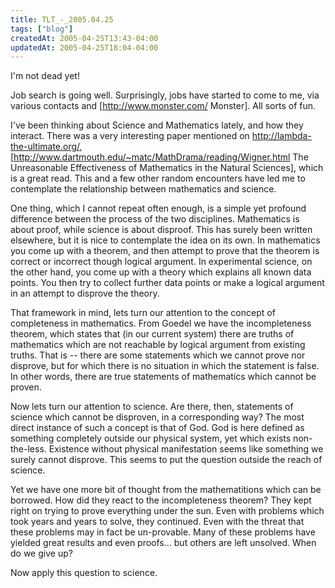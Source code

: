 ```yaml
---
title: TLT_-_2005.04.25
tags: ["blog"]
createdAt: 2005-04-25T13:43-04:00
updatedAt: 2005-04-25T18:04-04:00
---
```


I'm not dead yet!

Job search is going well. Surprisingly, jobs have started to come to me, via various contacts and [http://www.monster.com/ Monster]. All sorts of fun.

I've been thinking about Science and Mathematics lately, and how they interact. There was a very interesting paper mentioned on http://lambda-the-ultimate.org/, [http://www.dartmouth.edu/~matc/MathDrama/reading/Wigner.html The Unreasonable Effectiveness of Mathematics in the Natural Sciences], which is a  great read. This and a few other random encounters have led me to contemplate the relationship between mathematics and science.

One thing, which I cannot repeat often enough, is a simple yet profound difference between the process of the two disciplines. Mathematics is about proof, while science is about disproof. This has surely been written elsewhere, but it is nice to contemplate the idea on its own. In mathematics you come up with a theorem, and then attempt to prove that the theorem is correct or incorrect though logical argument. In experimental science, on the other hand, you come up with a theory which explains all known data points. You then try to collect further data points or make a logical argument in an attempt to disprove the theory.

That framework in mind, lets turn our attention to the concept of completeness in mathematics. From Goedel we have the incompleteness theorem, which states that (in our current system) there are truths of mathematics which are not reachable by logical argument from existing truths. That is -- there are some statements which we cannot prove nor disprove, but for which there is no situation in which the statement is false. In other words, there are true statements of mathematics which cannot be proven.

Now lets turn our attention to science. Are there, then, statements of science which cannot be disproven, in a corresponding way? The most direct instance of such a concept is that of God. God is here defined as something completely outside our physical system, yet which exists non-the-less. Existence without physical manifestation seems like something we surely cannot disprove. This seems to put the question outside the reach of science.

Yet we have one more bit of thought from the mathematitions which can be borrowed. How did they react to the incompleteness theorem? They kept right on trying to prove everything under the sun. Even with problems which took years and years to solve, they continued. Even with the threat that these problems may in fact be un-provable. Many of these problems have yielded great results and even proofs... but others are left unsolved. When do we give up?

Now apply this question to science.

